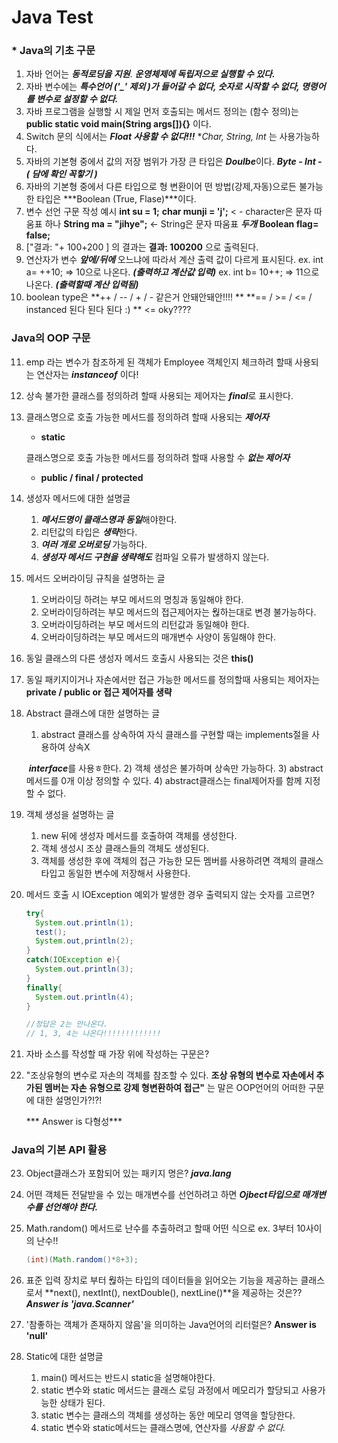 # Java Test

### * Java의 기초 구문

1.  자바 언어는 ***동적로딩을 지원***. ***운영체제에 독립저으로 실행할 수 있다.***
2. 자바 변수에는 ***특수언어 ('_' 제외 )가 들어갈 수 없다, 숫자로 시작할 수 없다, 명령어를 변수로 설정할 수 없다.***
3. 자바 프로그램을 실행할 시 제일 먼저 호출되는 메서드 정의는 (함수 정의)는 
   **public static void main(String args[]){}** 이다.
4. Switch 문의 식에서는 ***Float 사용할 수 없다!!!***
                                      **Char, String, Int* 는 사용가능하다.
5. 자바의 기본형 중에서 값의 저장 범위가 가장 큰 타입은 ***Doulbe***이다.
   ***Byte - Int - ( 담에 확인 꼭핳기 )***
6. 자바의 기본형 중에서 다른 타입으로 형 변환이어 떤 방법(강제,자동)으로든 불가능한 타입은
   ***Boolean (True, Flase)***이다.
7. 변수 선언 구문 작성 예시
   **int su = 1;**
   **char munji = 'j';** < - character은 문자 따움표 하나
   **String ma = "jihye";** <- String은 문자 따움표 ***두개***
   **Boolean flag= false;** 
8. ["결과: "+ 100+200 ] 의 결과는
   **결과: 100200** 으로 출력된다.
9. 연산자가 변수 ***앞에/뒤에*** 오느냐에 따라서 계산 출력 값이 다르게 표시된다.
   ex. int a= ++10;    =>   10으로 나온다. ***(출력하고 계산값 입력)***
   ex. int b= 10++;    =>   11으로 나온다. ***(출력할때 계산 입력됨)***
10. boolean type은 
    **++ / -- / + / -   같은거 안돼안돼안!!!! **
    **== / >=  / <= / instanced 된다 된다 된다 :) ** <= oky????



### Java의  OOP 구문

11. emp 라는 변수가 참조하게 된 객체가 Employee 객체인지 체크하려 할때 사용되는 연산자는 
    ***instanceof*** 이다!

12. 상속 불가한 클래스를 정의하려 할때 사용되는 제어자는
    ***final***로 표시한다. 

13. 클래스명으로 호출 가능한 메서드를 정의하려 할때 사용되는 ***제어자***

    * **static**

    클래스명으로 호출 가능한 메서드를 정의하려 할때 사용할 수 ***없는 제어자***

    * **public / final / protected**

14. 생성자 메서드에 대한 설명글 
    1)   ***메서드명이 클래스명과 동일***해야한다.
    2)   리턴값의 타입은 ***생략***한다.
    3)   ***여러 개로 오버로딩*** 가능하다.
    4)   ***생성자 메서드 구현을 생략해도*** 컴파일 오류가 발생하지 않는다.

15. 메서드 오버라이딩 규칙을 설명하는 글
    1)   오버라이딩 하려는 부모 메서드의 명칭과 동일해야 한다.
    2)   오버라이딩하려는 부모 메서드의 접근제어자는 웒하는대로 변경 불가능하다.
    3)   오버라이딩하려는 부모 메서드의 리턴값과 동일해야 한다.
    4)   오버라이딩하려는 부모 메서드의 매개변수 사양이 동일해야 한다.

16. 동일 클래스의 다른 생성자 메서드 호출시 사용되는 것은
    **this()**

17. 동일 패키지이거나 자손에서만 접근 가능한 메서드를 정의할때 사용되는 제어자는
    **private / public or 접근 제어자를 생략**

18. Abstract 클래스에 대한 설명하는 글
    1)   abstract 클래스를 상속하여 자식 클래스를 구현할 때는 implements절을 사용하여 상속X

    ​																				    		***interface***를 사용ㅎ한다.
    2)   객체 생성은 불가하며 상속만 가능하다.
    3)   abstract 메서드를 0개 이상 정의할 수 있다.
    4)   abstract클래스는 final제어자를 함께 지정할 수 없다. 

19. 객체 생성을 설명하는 글
    1)    new 뒤에 생성자 메서드를 호출하여 객체를 생성한다.
    2)    객체 생성시 조상 클래스들의 객체도 생성된다.
    3)    객체를 생성한 후에 객체의 접근 가능한 모든 멤버를 사용하려면 객체의 클래스 타입고 동일한 변수에 저장해서 사용한다.

20. 메서드 호출 시 IOException 예외가 발생한 경우 출력되지 않는 숫자를 고르면?

    ~~~ java
    try{
      System.out.println(1);
      test();
      System.out,println(2);
    }
    catch(IOException e){
      System.out.println(3);
    } 
    finally{
      System.out.println(4);
    }
    
    //정답은 2는 안나온다.
    // 1, 3, 4는 나온다!!!!!!!!!!!!!
    ~~~

    

21. 자바 소스를 작성할 때 가장 위에 작성하는 구문은?

22. "조상유형의 변수로 자손의 객체를 참조할 수 있다. 
      **조상 유형의 변수로 자손에서 추가된 멤버는 자손 유형으로 강제 형변환하여 접근"**
      는 말은 OOP언어의 어떠한 구문에 대한 설명인가?!?!

    *** Answer is 다형성***

### Java의 기본 API 활용

23. Object클래스가 포함되어 있는 패키지 명은?
    ***java.lang***

24. 어떤 객체든 전달받을 수 있는 매개변수를 선언하려고 하면
    ***Ojbect타입으로 매개변수를 선언해야 한다.***

25. Math.random() 메서드로 난수를 추출하려고 할때 어떤 식으로 
    ex. 3부터 10사이의 난수!! 

    ~~~java
    (int)(Math.random()*8+3);
    ~~~

26. 표준 입력 장치로 부터 웒하는 타입의 데이터들을 읽어오는 기능을 제공하는 클래스로서 **next(), nextInt(), nextDouble(), nextLine()**을 제공하는 것은??
    ***Answer is 'java.Scanner'***

27. '참좋하는 객체가 존재하지 않음'을 의미하는 Java언어의 리터럴은?
    **Answer is 'null'**

28. Static에 대한 설명글

    1)   main() 메서드는 반드시 static을 설명해야한다.
    2)   static 변수와 static 메서드는 클래스 로딩 과정에서 메모리가 할당되고 사용가능한 상태가 된다.
    3)   static 변수는 클래스의 객체를 생성하는 동안 메모리 영역을 할당한다.
    4)   static 변수와 static메서드는 클래스명에, 연산자를 *사용할 수 없다.*

    